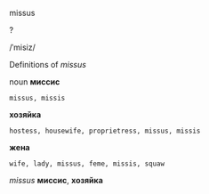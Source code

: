 missus

?

/ˈmisiz/

Definitions of _missus_

noun
**миссис**

    missus, missis
**хозяйка**

    hostess, housewife, proprietress, missus, missis
**жена**

    wife, lady, missus, feme, missis, squaw

_missus_
**миссис**, **хозяйка**